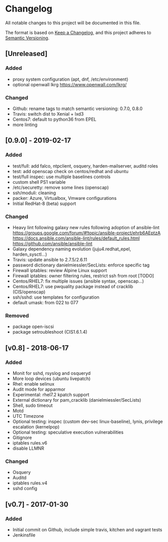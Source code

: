 # Changelog
All notable changes to this project will be documented in this file.

The format is based on [Keep a Changelog](https://keepachangelog.com/en/1.0.0/),
and this project adheres to [Semantic Versioning](https://semver.org/spec/v2.0.0.html).

## [Unreleased]

### Added
- proxy system configuration (apt, dnf, /etc/environment)
- optional openwall lkrg
https://www.openwall.com/lkrg/

### Changed
- Github: rename tags to match semantic versioning: 0.7.0, 0.8.0
- Travis: switch dist to Xenial + lxd3
- Centos7: default to python36 from EPEL
- more linting

## [0.9.0] - 2019-02-17

### Added
- test/full: add falco, ntpclient, osquery, harden-mailserver, auditd roles
- test: add openscap check on centos/redhat and ubuntu
- test/full inspec: use multiple baselines controls
- custom shell PS1 variable
- /etc/securetty: remove some lines (openscap)
- ssh/moduli: cleaning
- packer: Azure, Virtualbox, Vmware configurations
- Initial RedHat-8 (beta) support

### Changed
- Heavy lint following galaxy new rules following adoption of ansible-lint
https://groups.google.com/forum/#!topic/ansible-project/ehrb6AEptzA
https://docs.ansible.com/ansible-lint/rules/default_rules.html
https://github.com/ansible/ansible-lint
- Galaxy dependency naming evolution (juju4.redhat_epel, harden_sysctl...)
- Travis: update ansible to 2.7.5/2.6.11
- password dictionary danielmiessler/SecLists: enforce specific tag
- Firewall iptables: review Alpine Linux support
- Firewall iptables: owner filtering rules, restrict ssh from root [TODO]
- Centos/RHEL7: fix multiple issues (ansible syntax, openscap...)
- Centos/RHEL7: use pwquality package instead of cracklib (CIS/openscap)
- ssh/sshd: use templates for configuration
- default umask: from 022 to 077

### Removed
- package open-iscsi
- package setroubleshoot (CIS1.6.1.4)

## [v0.8] - 2018-06-17

### Added
- Monit for sshd, rsyslog and osqueryd
- More loop devices (ubuntu livepatch)
- Rhel: enable selinux
- Audit mode for apparmor
- Experimental: rhel7.2 kpatch support
- External dictionary for pam_cracklib (danielmiessler/SecLists)
- Shell, sudo timeout
- Motd
- UTC Timezone
- Optional testing: inspec (custom dev-sec linux-baseline), lynis, privilege escalation (kernelpop)
- Optional testing: speculative execution vulnerabilities
- Gitignore
- iptables rules.v6
- disable LLMNR

### Changed
- Osquery
- Auditd
- iptables rules.v4
- sshd config

## [v0.7] - 2017-01-30

### Added
- Initial commit on Github, include simple travis, kitchen and vagrant tests
- Jenkinsfile
